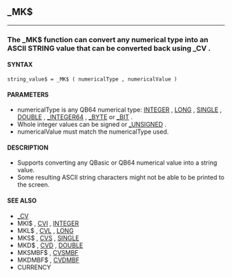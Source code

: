 ## _MK$
---

### The _MK$ function can convert any numerical type into an ASCII STRING value that can be converted back using _CV .

#### SYNTAX

`string_value$ = _MK$ ( numericalType , numericalValue )`

#### PARAMETERS
* numericalType is any QB64 numerical type: [INTEGER](./INTEGER.md) , [LONG](./LONG.md) , [SINGLE](./SINGLE.md) , [DOUBLE](./DOUBLE.md) , [_INTEGER64](./_INTEGER64.md) , [_BYTE](./_BYTE.md) or [_BIT](./_BIT.md) .
* Whole integer values can be signed or [_UNSIGNED](./_UNSIGNED.md) .
* numericalValue must match the numericalType used.


#### DESCRIPTION
* Supports converting any QBasic or QB64 numerical value into a string value.
* Some resulting ASCII string characters might not be able to be printed to the screen.


#### SEE ALSO
* [_CV](./_CV.md)
* MKI$ , [CVI](./CVI.md) , [INTEGER](./INTEGER.md)
* MKL$ , [CVL](./CVL.md) , [LONG](./LONG.md)
* MKS$ , [CVS](./CVS.md) , [SINGLE](./SINGLE.md)
* MKD$ , [CVD](./CVD.md) , [DOUBLE](./DOUBLE.md)
* MKSMBF$ , [CVSMBF](./CVSMBF.md)
* MKDMBF$ , [CVDMBF](./CVDMBF.md)
* CURRENCY
